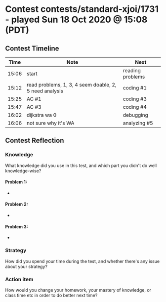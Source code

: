 # Contest contests/standard-xjoi/1731 - played Sun 18 Oct 2020 @ 15:08 (PDT)

## Contest Timeline

| Time | Note | Next |
|----|----|----|
15:06 | start | reading problems
15:12 | read problems, 1, 3, 4 seem doable, 2, 5 need analysis | coding #1
15:25 | AC #1 | coding #3
15:47 | AC #3 | coding #4
16:02 | dijkstra wa 0 | debugging
16:06 | not sure why it's WA | analyzing #5

## Contest Reflection

### Knowledge
What knowledge did you use in this test, and which part you didn't do well knowledge-wise?

#### Problem 1:

-

#### Problem 2:

-

#### Problem 3:

-

### Strategy
How did you spend your time during the test, and whether there's any issue about your strategy?

### Action item
How would you change your homework, your mastery of knowledge, or class time etc in order to do better next time?
